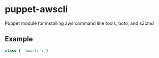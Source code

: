 puppet-awscli
=============

Puppet module for installing aws command line tools, boto, and s3cmd

Example
-------
```ruby
class { 'awscli': }
```
